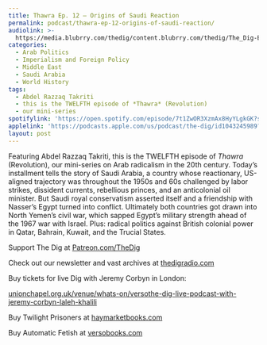 ```yaml
---
title: Thawra Ep. 12 – Origins of Saudi Reaction
permalink: podcast/thawra-ep-12-origins-of-saudi-reaction/
audiolink: >-
  https://media.blubrry.com/thedig/content.blubrry.com/thedig/The_Dig-EP_448-Takriti.mp3
categories:
  - Arab Politics
  - Imperialism and Foreign Policy
  - Middle East
  - Saudi Arabia
  - World History
tags:
  - Abdel Razzaq Takriti
  - this is the TWELFTH episode of *Thawra* (Revolution)
  - our mini-series
spotifylink: 'https://open.spotify.com/episode/7t1ZwOR3XzmAx8HyYLgkGK?si=463c335754f54d8e'
applelink: 'https://podcasts.apple.com/us/podcast/the-dig/id1043245989?i=1000658369870'
layout: post
---
```


Featuring Abdel Razzaq Takriti, this is the TWELFTH episode of *Thawra* (Revolution), our mini-series on Arab radicalism in the 20th century. Today’s installment tells the story of Saudi Arabia, a country whose reactionary, US-aligned trajectory was throughout the 1950s and 60s challenged by labor strikes, dissident currents, rebellious princes, and an anticolonial oil minister. But Saudi royal conservatism asserted itself and a friendship with Nasser’s Egypt turned into conflict. Ultimately both countries got drawn into North Yemen’s civil war, which sapped Egypt’s military strength ahead of the 1967 war with Israel. Plus: radical politics against British colonial power in Qatar, Bahrain, Kuwait, and the Trucial States.

Support The Dig at [Patreon.com/TheDig](http://patreon.com/TheDig)

Check out our newsletter and vast archives at [thedigradio.com](http://thedigradio.com)

Buy tickets for live Dig with Jeremy Corbyn in London:

[unionchapel.org.uk/venue/whats-on/versothe-dig-live-podcast-with-jeremy-corbyn-laleh-khalili](http://unionchapel.org.uk/venue/whats-on/versothe-dig-live-podcast-with-jeremy-corbyn-laleh-khalili)

Buy Twilight Prisoners at [haymarketbooks.com](http://haymarketbooks.com)

Buy Automatic Fetish at [versobooks.com](http://versobooks.com)

